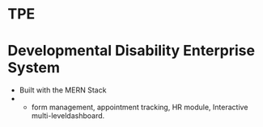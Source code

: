 # TPE

# Developmental Disability Enterprise System

* Built with the MERN Stack
* * form management, appointment tracking, HR module, Interactive multi-leveldashboard.
